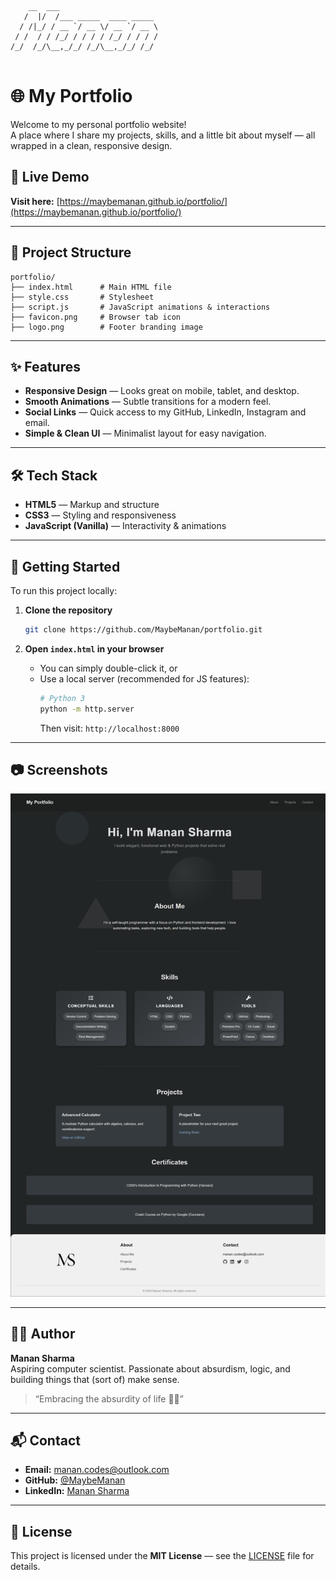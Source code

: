 ```
    __  ___                      
   /  |/  /___ _____  ____ _____ 
  / /|_/ / __ `/ __ \/ __ `/ __ \
 / /  / / /_/ / / / / /_/ / / / /
/_/  /_/\__,_/_/ /_/\__,_/_/ /_/ 
                                
```

# 🌐 My Portfolio

Welcome to my personal portfolio website!  
A place where I share my projects, skills, and a little bit about myself — all wrapped in a clean, responsive design.

## 🔗 Live Demo
**Visit here:** [https://maybemanan.github.io/portfolio/](https://maybemanan.github.io/portfolio/)

---

<!-- Inspired by the roadmap.sh project: https://roadmap.sh/projects/single-page-cv -->

## 📂 Project Structure

```
portfolio/
├── index.html      # Main HTML file
├── style.css       # Stylesheet
├── script.js       # JavaScript animations & interactions
├── favicon.png     # Browser tab icon
├── logo.png        # Footer branding image
```

---

## ✨ Features

- **Responsive Design** — Looks great on mobile, tablet, and desktop.
- **Smooth Animations** — Subtle transitions for a modern feel.
- **Social Links** — Quick access to my GitHub, LinkedIn, Instagram and email.
- **Simple & Clean UI** — Minimalist layout for easy navigation.

---

## 🛠️ Tech Stack

- **HTML5** — Markup and structure
- **CSS3** — Styling and responsiveness
- **JavaScript (Vanilla)** — Interactivity & animations

---

## 🚀 Getting Started

To run this project locally:

1. **Clone the repository**
   ```bash
   git clone https://github.com/MaybeManan/portfolio.git
   ```

2. **Open `index.html` in your browser**
   - You can simply double-click it, or
   - Use a local server (recommended for JS features):
     ```bash
     # Python 3
     python -m http.server
     ```
     Then visit: `http://localhost:8000`

---

## 📷 Screenshots

![Portfolio Preview](maybemanan.github.io_portfolio_.png)

---

## 👨‍💻 Author

**Manan Sharma**  
Aspiring computer scientist. Passionate about absurdism, logic, and building things that (sort of) make sense.

> “Embracing the absurdity of life 🌌✨”

---

## 📬 Contact

- **Email:** [manan.codes@outlook.com](mailto:manan.codes@outlook.com)
- **GitHub:** [@MaybeManan](https://github.com/MaybeManan)
- **LinkedIn:** [Manan Sharma](https://www.linkedin.com/in/manan-sharma-page/)

---

## 📜 License

This project is licensed under the **MIT License** — see the [LICENSE](LICENSE) file for details.